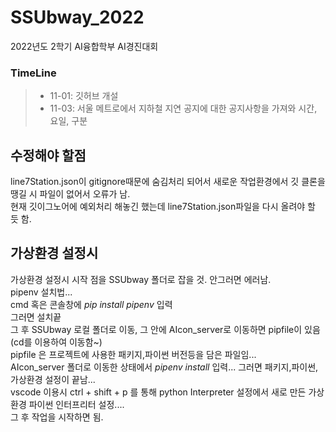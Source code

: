 # SSUbway_2022
2022년도 2학기 AI융합학부 AI경진대회

### TimeLine
> - 11-01: 깃허브 개설 
> - 11-03: 서울 메트로에서 지하철 지연 공지에 대한 공지사항을 가져와 시간, 요일, 구분


## 수정해야 할점
line7Station.json이 gitignore때문에 숨김처리 되어서 새로운 작업환경에서 깃 클론을 땡길 시 파일이 없어서 오류가 남.   
현재 깃이그노어에 예외처리 해놓긴 했는데 line7Station.json파일을 다시 올려야 할 듯 함.   

## 가상환경 설정시   
가상환경 설정시 시작 점을 SSUbway 폴더로 잡을 것. 안그러면 에러남.   
pipenv 설치법...   
cmd 혹은 콘솔창에 *pip install pipenv* 입력   
그러면 설치끝   
그 후 SSUbway 로컬 폴더로 이동, 그 안에 AIcon_server로 이동하면 pipfile이 있음(cd를 이용하여 이동함~)   
pipfile 은 프로젝트에 사용한 패키지,파이썬 버전등을 담은 파일임...   
AIcon_server 폴더로 이동한 상태에서 *pipenv install* 입력...
그러면 패키지,파이썬, 가상환경 설정이 끝남...   
vscode 이용시 ctrl + shift + p 를 통해 python Interpreter 설정에서 새로 만든 가상환경 파이썬 인터프리터 설정....   
그 후 작업을 시작하면 됨.
